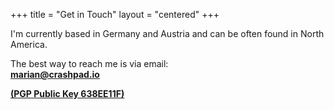 +++
title = "Get in Touch"
layout = "centered"
+++

I'm currently based in Germany and Austria and can be often found in North America.

The best way to reach me is via email:<br><b><a href="mailto:marian@crashpad.io"><b>marian@crashpad.io</b></a>

<a href="http://pgp.mit.edu/pks/lookup?op=get&search=0x96F425FA638EE11F">(PGP Public Key 638EE11F)</a></b>
